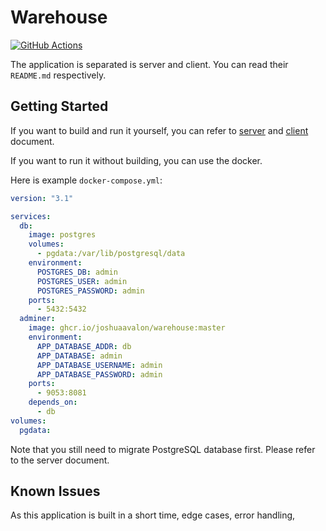 # Warehouse

[![GitHub Actions][actions-badge]][actions]

The application is separated is server and client. You can read their `README.md` respectively.

## Getting Started

If you want to build and run it yourself, you can refer to [server](server/README.md) and [client](client/README.md) document.

If you want to run it without building, you can use the docker.

Here is example `docker-compose.yml`:

```yaml
version: "3.1"

services:
  db:
    image: postgres
    volumes:
      - pgdata:/var/lib/postgresql/data
    environment:
      POSTGRES_DB: admin
      POSTGRES_USER: admin
      POSTGRES_PASSWORD: admin
    ports:
      - 5432:5432
  adminer:
    image: ghcr.io/joshuaavalon/warehouse:master
    environment:
      APP_DATABASE_ADDR: db
      APP_DATABASE: admin
      APP_DATABASE_USERNAME: admin
      APP_DATABASE_PASSWORD: admin
    ports:
      - 9053:8081
    depends_on:
      - db
volumes:
  pgdata:
```

Note that you still need to migrate PostgreSQL database first. Please refer to the server document.

## Known Issues

As this application is built in a short time, edge cases, error handling,

[actions-badge]: https://github.com/joshuaavalon/warehouse/workflows/Main/badge.svg
[actions]: https://github.com/joshuaavalon/warehouse/actions
